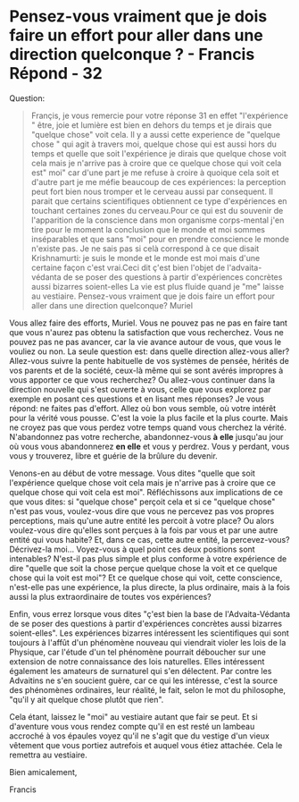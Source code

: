 # Pensez-vous vraiment que je dois faire un effort pour aller dans une direction quelconque ? - Francis Répond - 32

Question:

>Françis, je vous remercie pour votre réponse 31 en effet "l'expérience " être, joie et lumière est bien en dehors du temps et je dirais que "quelque chose" voit cela. Il y a aussi cette experience de "quelque chose " qui agit à travers moi, quelque chose qui est aussi hors du temps et quelle que soit l'expérience je dirais que quelque chose voit cela mais je n'arrive pas à croire que ce quelque chose qui voit cela est" moi" car d'une part je me refuse à croire à quoique cela soit et d'autre part je me méfie beaucoup de ces expériences: la perception peut fort bien nous tromper et le cerveau aussi par consequent. Il parait que certains scientifiques obtiennent ce type d'expériences en touchant certaines zones du cerveau.Pour ce qui est du souvenir de l'apparition de la conscience dans mon organisme corps-mental j'en tire pour le moment la conclusion que le monde et moi sommes inséparables et que sans "moi" pour en prendre conscience le monde n'existe pas. Je ne sais pas si celà correspond à ce que disait Krishnamurti: je suis le monde et le monde est moi mais d'une certaine façon c'est vrai.Ceci dit ç'est bien l'objet de l'advaita-védanta de se poser des questions à partir d'expériences concrètes aussi bizarres soient-elles La vie est plus fluide quand je "me" laisse au vestiaire. Pensez-vous vraiment que je dois faire un effort pour aller dans une direction quelconque? Muriel

Vous allez faire des efforts, Muriel. Vous ne pouvez pas ne pas en faire tant que vous n'aurez pas obtenu la satisfaction que vous recherchez. Vous ne pouvez pas ne pas avancer, car la vie avance autour de vous, que vous le vouliez ou non. La seule question est: dans quelle direction allez-vous aller? Allez-vous suivre la pente habituelle de vos systèmes de pensée, hérités de vos parents et de la société, ceux-là même qui se sont avérés impropres à vous apporter ce que vous recherchez? Ou allez-vous continuer dans la direction nouvelle qui s'est ouverte à vous, celle que vous explorez par exemple en posant ces questions et en lisant mes réponses? Je vous répond: ne faites pas d'effort. Allez où bon vous semble, où votre intérêt pour la vérité vous pousse. C'est la voie la plus facile et la plus courte. Mais ne croyez pas que vous perdez votre temps quand vous cherchez la vérité. N'abandonnez pas votre recherche, abandonnez-vous **à** **elle** jusqu'au jour où vous vous abandonnerez **en elle** et vous y perdrez. Vous y perdant, vous vous y trouverez, libre et guérie de la brûlure du devenir.

Venons-en au début de votre message. Vous dites "quelle que soit l'expérience quelque chose voit cela mais je n'arrive pas à croire que ce quelque chose qui voit cela est moi". Réfléchissons aux implications de ce que vous dites: si "quelque chose" perçoit cela et si ce "quelque chose" n'est pas vous, voulez-vous dire que vous ne percevez pas vos propres perceptions, mais qu'une autre entité les percoit à votre place? Ou alors voulez-vous dire qu'elles sont perçues à la fois par vous et par une autre entité qui vous habite? Et, dans ce cas, cette autre entité, la percevez-vous? Décrivez-la moi... Voyez-vous à quel point ces deux positions sont intenables? N'est-il pas plus simple et plus conforme à votre expérience de dire "quelle que soit la chose perçue quelque chose la voit et ce quelque chose qui la voit est moi"? Et ce quelque chose qui voit, cette conscience, n'est-elle pas une expérience, la plus directe, la plus ordinaire, mais à la fois aussi la plus extraordinaire de toutes vos expériences?

Enfin, vous errez lorsque vous dites "ç'est bien la base de l'Advaita-Védanta de se poser des questions à partir d'expériences concrètes aussi bizarres soient-elles". Les expériences bizarres intéressent les scientifiques qui sont toujours à l'affût d'un phénomène nouveau qui viendrait violer les lois de la Physique, car l'étude d'un tel phénomène pourrait déboucher sur une extension de notre connaissance des lois naturelles. Elles intéressent également les amateurs de surnaturel qui s'en délectent. Par contre les Advaitins ne s'en soucient guère, car ce qui les intéresse, c'est la source des phénomènes ordinaires, leur réalité, le fait, selon le mot du philosophe, "qu'il y ait quelque chose plutôt que rien".

Cela étant, laissez le "moi" au vestiaire autant que fair se peut. Et si d'aventure vous vous rendez compte qu'il en est resté un lambeau accroché à vos épaules voyez qu'il ne s'agit que du vestige d'un vieux vêtement que vous portiez autrefois et auquel vous étiez attachée. Cela le remettra au vestiaire.

Bien amicalement,

Francis


